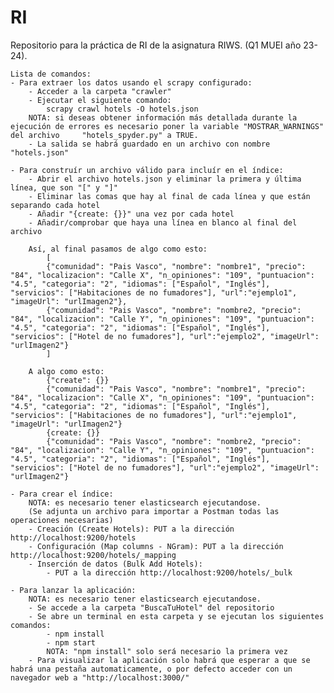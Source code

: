 # RI
Repositorio para la práctica de RI de la asignatura RIWS. (Q1 MUEI año 23-24).

    Lista de comandos:
    - Para extraer los datos usando el scrapy configurado:
        - Acceder a la carpeta "crawler"
        - Ejecutar el siguiente comando:
            scrapy crawl hotels -O hotels.json
        NOTA: si deseas obtener información más detallada durante la ejecución de errores es necesario poner la variable "MOSTRAR_WARNINGS" del archivo     "hotels_spyder.py" a TRUE.
        - La salida se habrá guardado en un archivo con nombre "hotels.json"

    - Para construír un archivo válido para incluír en el índice:
        - Abrir el archivo hotels.json y eliminar la primera y última línea, que son "[" y "]"
        - Eliminar las comas que hay al final de cada línea y que están separando cada hotel
        - Añadir "{create: {}}" una vez por cada hotel
        - Añadir/comprobar que haya una línea en blanco al final del archivo

        Así, al final pasamos de algo como esto:
            [
            {"comunidad": "Pais Vasco", "nombre": "nombre1", "precio": "84", "localizacion": "Calle X", "n_opiniones": "109", "puntuacion": "4.5", "categoria": "2", "idiomas": ["Español", "Inglés"], "servicios": ["Habitaciones de no fumadores"], "url":"ejemplo1", "imageUrl": "urlImagen2"},
            {"comunidad": "Pais Vasco", "nombre": "nombre2, "precio": "84", "localizacion": "Calle Y", "n_opiniones": "109", "puntuacion": "4.5", "categoria": "2", "idiomas": ["Español", "Inglés"], "servicios": ["Hotel de no fumadores"], "url":"ejemplo2", "imageUrl": "urlImagen2"}
            ]

        A algo como esto:
            {"create": {}}
            {"comunidad": "Pais Vasco", "nombre": "nombre1", "precio": "84", "localizacion": "Calle X", "n_opiniones": "109", "puntuacion": "4.5", "categoria": "2", "idiomas": ["Español", "Inglés"], "servicios": ["Habitaciones de no fumadores"], "url":"ejemplo1", "imageUrl": "urlImagen2"}
            {create: {}}
            {"comunidad": "Pais Vasco", "nombre": "nombre2, "precio": "84", "localizacion": "Calle Y", "n_opiniones": "109", "puntuacion": "4.5", "categoria": "2", "idiomas": ["Español", "Inglés"], "servicios": ["Hotel de no fumadores"], "url":"ejemplo2", "imageUrl": "urlImagen2"}

    - Para crear el índice:
        NOTA: es necesario tener elasticsearch ejecutandose.
        (Se adjunta un archivo para importar a Postman todas las operaciones necesarias)
        - Creación (Create Hotels): PUT a la dirección http://localhost:9200/hotels
        - Configuración (Map columns - NGram): PUT a la dirección http://localhost:9200/hotels/_mapping
        - Inserción de datos (Bulk Add Hotels):
            - PUT a la dirección http://localhost:9200/hotels/_bulk

    - Para lanzar la aplicación:
        NOTA: es necesario tener elasticsearch ejecutandose.
        - Se accede a la carpeta "BuscaTuHotel" del repositorio
        - Se abre un terminal en esta carpeta y se ejecutan los siguientes comandos:
            - npm install
            - npm start
            NOTA: "npm install" solo será necesario la primera vez
        - Para visualizar la aplicación solo habrá que esperar a que se habrá una pestaña automaticamente, o por defecto acceder con un navegador web a "http://localhost:3000/"

